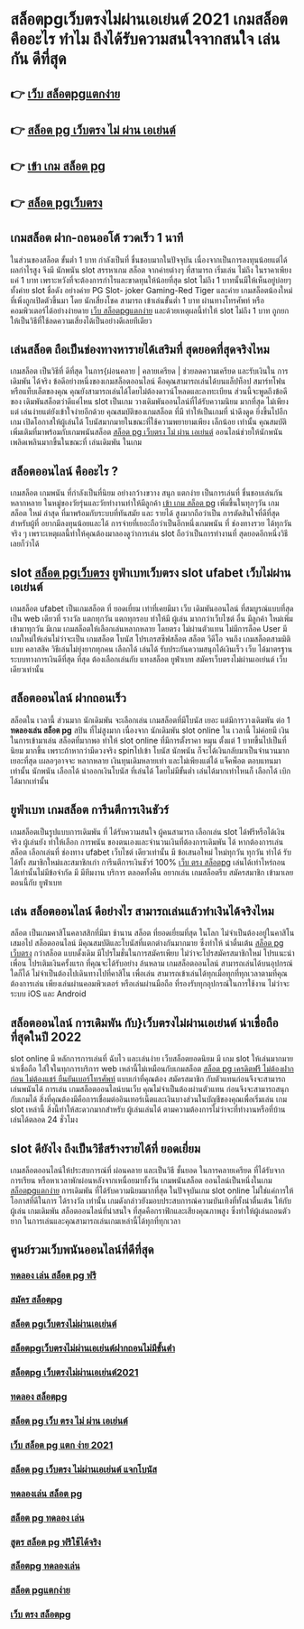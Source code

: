 # สล็อตpgเว็บตรงไม่ผ่านเอเย่นต์ 2021  เกมสล็อต คืออะไร ทำไม ถึงได้รับความสนใจจากสนใจ เล่นกัน ดีที่สุด

## 👉 [เว็บ สล็อตpgแตกง่าย](https://m.gamblerape.com/login?action=register)
## 👉 [สล็อต pg เว็บตรง ไม่ ผ่าน เอเย่นต์](https://www.gamblerape.com/)
## 👉 [เข้า เกม สล็อต pg](https://m.gamblerape.com/login)
## 👉 [สล็อต pgเว็บตรง](https://www.gamblerape.com/)

##  เกมสล็อต ฝาก-ถอนออโต้ รวดเร็ว 1 นาที

ในส่วนของสล็อต ขั้นต่ำ   1 บาท กำลังเป็นที่ ชื่นชอบมากในปัจจุบัน เนื่องจากเป็นการลงทุนน้อยแต่ได้ผลกำไรสูง จึงมี นักพนัน   slot สรรหาเกม สล็อต จากค่ายต่างๆ ที่สามารถ  เริ่มเล่น ไม่ถึง  ในราคาเพียงแค่ 1 บาท เพราะหวังที่จะต้องการกำไรและขาดทุนให้น้อยที่สุด  slot  ไม่ถึง  1 บาทนั้นมีให้เห็นอยู่บ่อยๆ  ทั้งค่าย slot ชื่อดัง อย่างค่าย PG Slot- joker Gaming-Red Tiger และค่าย เกมสล็อตน้องใหม่ที่เพิ่งถูกเปิดตัวขึ้นมา โดย นักเสี่ยงโชค สามารถ เข้าเล่นขั้นต่ำ  1 บาท ผ่านทางโทรศัพท์ หรือคอมพิวเตอร์ได้อย่างง่ายดาย [เว็บ สล็อตpgแตกง่าย](https://www.gamblerape.com/) และด้วยเหตุผลนี้ทำให้ slot  ไม่ถึง  1 บาท ถูกยกให้เป็นวิธีที่ใช้ลดความเสี่ยงได้เป็นอย่างดีเลยทีเดียว


## เล่นสล็อต ถือเป็นช่องทางหารายได้เสริมที่ สุดยอดที่สุดจริงไหม

เกมสล็อต เป็นวิธีที่ ดีที่สุด ในการ{ผ่อนคลาย | คลายเครียด | ช่วยลดความเครียด และรับเงินใน การเดิมพัน ได้จริง ข้อดีอย่างหนึ่งของเกมสล็อตออนไลน์ คือคุณสามารถเล่นได้บนแล็ปท็อป สมาร์ทโฟน หรือแท็บเล็ตของคุณ คุณยังสามารถเล่นได้โดยไม่ต้องดาวน์โหลดและลงทะเบียน ส่วนนี้จะพูดถึงข้อดีของ เดิมพันสล็อตว่าดีแค่ไหน  slot เป็นเกม  วางเดิมพันออนไลน์ที่ได้รับความนิยม มากที่สุด ไม่เพียงแต่ เล่นง่ายแต่ยังเข้าใจง่ายอีกด้วย คุณสมบัติของเกมสล็อต ที่มี ทำให้เป็นเกมที่ น่าดึงดูด ยิ่งขึ้นไปอีกเกม เปิดโอกาสให้ผู้เล่นได้ โบนัสมากมายในขณะที่ใช้ความพยายามเพียง เล็กน้อย เท่านั้น คุณสมบัติเพิ่มเติมที่มาพร้อมกับเกมพนันสล็อต  [สล็อต pg เว็บตรง ไม่ ผ่าน เอเย่นต์](https://m.gamblerape.com/login) ออนไลน์ช่วยให้นักพนัน เพลิดเพลินมากขึ้นในขณะที่ เล่นเดิมพัน ในเกม


## สล็อตออนไลน์ คืออะไร ?

 เกมสล็อต เกมพนัน ที่กำลังเป็นที่นิยม อย่างกว้างขวาง สนุก  แตกง่าย  เป็นการเล่นที่ ชื่นชอบเล่นกัน หลากหลาย ในหมู่ของวัยรุ่นและวัยทำงานทำให้มีลูกค้า [เข้า เกม สล็อต pg](https://www.gamblerape.com/) เพิ่มขึ้นในทุกๆวัน  เกม สล็อต ใหม่ ล่าสุด ที่มาพร้อมกับระบบที่ทันสมัย และ รายได้ สูงมากถือว่าเป็น การตัดสินใจที่ดีที่สุดสำหรับผู้ที่ อยากมีลงทุนน้อยและได้ การจ่ายที่เยอะถือว่าเป็นอีกหนึ่งเกมพนัน ที่ ช่องทางรวย ได้ทุกวันจริง ๆ เพราะเหตุผลนี้ทำให้คุณต้องมาลองดูว่าการเล่น slot ถือว่าเป็นการทำงานที่ สุดยอดอีกหนึ่งวิธีเลยก็ว่าได้

##  slot   [สล็อต pgเว็บตรง](https://www.gamblerape.com/) ยูฟ่าเบทเว็บตรง  slot  ufabet เว็บไม่ผ่านเอเย่นต์

 เกมสล็อต ufabet  เป็นเกมสล็อต ที่ ยอดเยี่ยม เท่าที่เคยมีมา  เว็บ เดิมพันออนไลน์  ที่สมบูรณ์แบบที่สุด เป็น web เดียวที่ รางวัล แตกทุกวัน แตกทุกรอบ ทำให้มี ผู้เล่น มากกว่าเว็บไซต์ อื่น มีลูกค้า ใหม่เพิ่มเข้ามาทุกวัน มีเกม เกมสล็อตให้เลือกเล่นหลากหลาย  โดยตรง  ไม่ผ่านตัวแทน ไม่มีการล็อค User  มีเกมใหม่ให้เล่นไม่ว่าจะเป็น  เกมสล็อต  โบนัส โปรเกรสซีฟสล็อต  สล็อต วีดีโอ จนถึง เกมสล็อตสามมิติแบบ คลาสสิค วิธีเล่นไม่ยุ่งยากทุกคน เลือกได้ เล่นได้ รับประกันความสนุกได้เงินเร็ว  เว็บ ได้มาตรฐาน ระบบทางการเงินดีที่สุด ที่สุด ต้องเลือกเล่นกับ  แทงสล็อต  ยูฟ่าเบท   สมัครเว็บตรงไม่ผ่านเอเย่นต์    เว็บ เดียวเท่านั้น


## สล็อตออนไลน์  ฝากถอนเร็ว 

 สล็อตใน เวลานี้  ส่วนมาก นักเดิมพัน จะเลือกเล่น  เกมสล็อตที่มีโบนัส เยอะ แต่มีการวางเดิมพัน ต่อ 1  **ทดลองเล่น สล็อต pg** สปิน  ที่ไม่สูงมาก เนื่องจาก นักเดิมพัน slot online ใน เวลานี้ ไม่ค่อยมี เงิน  ในการเข้ามาเล่น สล็อตที่มากพอ ทำให้ slot online ที่มีการตั้งราคา หมุน  ตั้งแต่ 1 บาทขึ้นไปเป็นที่ นิยม มากขึ้น เพราะถ้าหากว่ามีดวงจริง  spinไปเข้า โบนัส  นักพนัน ก็จะได้เงินกลับมาเป็นจำนวนมาก เยอะที่สุด  เผลอๆอาจจะ หลากหลาย  เงินทุนเดิมหลายเท่า และไม่เพียงแต่ได้ แจ็คพ็อต ตอบแทนมาเท่านั้น  นักพนัน  เลือกได้  นำออกเงินโบนัส ที่เล่นได้ โดยไม่มีขั้นต่ำ  เล่นได้มากเท่าไหนก็ เลือกได้  เบิก ได้มากเท่านั้น


## ยูฟ่าเบท  เกมสล็อต การีนตีการเงินชัวร์

 เกมสล็อตเป็นรูปแบบการเดิมพัน ที่  ได้รับความสนใจ ผู้คนสามารถ เลือกเล่น slot ได้ฟรีหรือได้เงินจริง ผู้เล่นยัง  ทำให้เลือก การพนัน ของตนเองและจำนวนเงินที่ต้องการเดิมพัน ได้ หากต้องการเล่นสล็อต เลือกเล่นที่ ช่องทาง  ufabet  เว็บไชต์ เดียวเท่านั้น มี ข้อเสนอใหม่ ใหม่ทุกวัน ทุกวัน  ทำได้ รับได้ทั้ง สมาชิกใหม่และสมาชิกเก่า การีนตีการเงินชัวร์ 100% [เว็บ ตรง สล็อตpg](https://m.gamblerape.com/login?action=register) เล่นได้เท่าไหร่ถอน ได้เท่านั้นไม่มีข้อจำกัด มี มีทีมงาน บริการ ตลอดทั้งคืน  อยากเล่น เกมสล็อตรีบ สมัครสมาชิก เข้ามาเลยตอนนี้กับ ยูฟ่าเบท 


## เล่น สล็อตออนไลน์ ดีอย่างไร สามารถเล่นแล้วทำเงินได้จริงไหม

สล็อต เป็นเกมคาสิโนคลาสสิกที่มีมา ช้านาน สล็อต  ที่ยอดเยี่ยมที่สุด ในโลก ไม่จำเป็นต้องอยู่ในคาสิโนเสมอไป สล็อตออนไลน์ มีคุณสมบัติและโบนัสที่แตกต่างกันมากมาย ซึ่งทำให้ น่าตื่นเต้น [สล็อต pg เว็บตรง](https://m.gamblerape.com/login) กว่าสล็อต แบบดั้งเดิม  มีโปรโมชั่นในการสมัครเพียบ ไม่ว่าจะโปรสมัครสมาชิกใหม่ โปรแนะนำเพื่อน โปรเติมเงินครั้งแรก ที่คุณจะได้รับอย่าง ล้นหลาม   เกมสล็อตออนไลน์ สามารถเล่นได้บนอุปกรณ์ใดก็ได้ ไม่จำเป็นต้องไปเดินทางไปที่คาสิโน เพื่อเล่น สามารถเข้าเล่นได้ทุกเมื่อทุกที่ทุกเวลาตามที่คุณต้องการเล่น เพียงเล่นผ่านคอมพิวเตอร์ หรือเล่นผ่านมือถือ ที่รองรับทุกอุปกรณ์ในการใช้งาน ไม่ว่าจะระบบ iOS และ Android

## สล็อตออนไลน์ การเดิมพัน กับ}เว็บตรงไม่ผ่านเอเย่นต์   น่าเชื่อถือที่สุดในปี 2022 

 slot online มี หลักการการเล่นที่ ฉับไว  และเล่นง่าย  เว็บสล็อตยอดนิยม มี เกม slot ให้เล่นมากมาย น่าเชื่อถือ ใส่ใจในทุกการบริการ web เหล่านี้ไม่เหมือนกับเกมสล็อต  [สล็อต pg เครดิตฟรี ไม่ต้องฝากก่อน ไม่ต้องแชร์ ยืนยันเบอร์โทรศัพท์](https://m.gamblerape.com/login) แบบเก่าที่คุณต้อง สมัครสมาชิก กับตัวแทนก่อนจึงจะสามารถ เล่นพนันได้ การเล่น เกมสล็อตออนไลน์บนเว็บ คุณไม่จำเป็นต้องผ่านตัวแทน ก่อนจึงจะสามารถสนุกกับเกมได้ สิ่งที่คุณต้องมีคือการเชื่อมต่ออินเทอร์เน็ตและเงินบางส่วนในบัญชีของคุณเพื่อเริ่มเล่น เกม slot เหล่านี้ สิ่งนี้ทำให้สะดวกมากสำหรับ ผู้เล่นเล่นได้ ตามความต้องการไม่ว่าจะที่ทำงานหรือที่บ้าน เล่นได้ตลอด 24 ชั่วโมง

##  slot  ดียังไง ถึงเป็นวิธีสร้างรายได้ที่ ยอดเยี่ยม 

 เกมสล็อตออนไลน์ให้ประสบการณ์ที่ ผ่อนคลาย และเป็นวิธี ชั้นยอด ในการคลายเครียด ที่ได้รับจากการเรียน หรือหาเวลาพักผ่อนหลังจากเหนื่อยมาทั้งวัน เกมพนันสล็อต ออนไลน์เป็นหนึ่งในเกม [สล็อตpgแตกง่าย](https://m.gamblerape.com/login?action=register) การเดิมพัน ที่ได้รับความนิยมมากที่สุด ในปัจจุบันเกม slot online ไม่ใช่แค่การให้โอกาสที่ดีในการ ได้รางวัล เท่านั้น เกมดังกล่าวยังมอบประสบการณ์ความบันเทิงที่ทั้งน่าตื่นเต้น ให้กับผู้เล่น  เกมเดิมพัน  สล็อตออนไลน์ที่น่าสนใจ ที่สุดคือกราฟิกและเสียงคุณภาพสูง ซึ่งทำให้ผู้เล่นถอนตัวยาก ในการเล่นและคุณสามารถเล่นเกมเหล่านี้ได้ทุกที่ทุกเวลา 


## ศูนย์รวมเว็บพนันออนไลน์ที่ดีที่สุด

### [ทดลอง เล่น สล็อต pg ฟรี](https://atom.io/themes/สมัคร%20สล็อต%20pg%20เว็บตรง%20ไม่ผ่านเอเย่นต์%20ปลอดภัยชัวร์%20%20111603)
### [สมัคร สล็อตpg](https://atom.io/themes/สมัคร%20สล็อต%20pg%20เว็บตรง%20ไม่ผ่านเอเย่นต์%20ปลอดภัยชัวร์%20%20111630)
### [สล็อต pgเว็บตรงไม่ผ่านเอเย่นต์](https://atom.io/themes/สมัคร%20สล็อต%20pg%20เว็บตรง%20ไม่ผ่านเอเย่นต์%20ปลอดภัยชัวร์%20%20110235)
### [สล็อตpgเว็บตรงไม่ผ่านเอเย่นต์ฝากถอนไม่มีขั้นต่ํา](https://atom.io/themes/สมัคร%20สล็อต%20pg%20เว็บตรง%20ไม่ผ่านเอเย่นต์%20ปลอดภัยชัวร์%20%20111829)
### [สล็อตpg เว็บตรงไม่ผ่านเอเย่นต์2021](https://atom.io/themes/สมัคร%20สล็อต%20pg%20เว็บตรง%20ไม่ผ่านเอเย่นต์%20ปลอดภัยชัวร์%20%20111910)
### [ทดลอง สล็อตpg](https://atom.io/themes/สมัคร%20สล็อต%20pg%20เว็บตรง%20ไม่ผ่านเอเย่นต์%20ปลอดภัยชัวร์%20%20110544)
### [สล็อต pg เว็บ ตรง ไม่ ผ่าน เอเย่นต์](https://atom.io/themes/สมัคร%20สล็อต%20pg%20เว็บตรง%20ไม่ผ่านเอเย่นต์%20ปลอดภัยชัวร์%20%20110537)
### [เว็บ สล็อต pg แตก ง่าย 2021](https://atom.io/themes/สมัคร%20สล็อต%20pg%20เว็บตรง%20ไม่ผ่านเอเย่นต์%20ปลอดภัยชัวร์%20%20110805)
### [สล็อต pg เว็บตรง ไม่ผ่านเอเย่นต์ แจกโบนัส](https://atom.io/themes/สมัคร%20สล็อต%20pg%20เว็บตรง%20ไม่ผ่านเอเย่นต์%20ปลอดภัยชัวร์%20%20110152)
### [ทดลองเล่น สล็อต pg](https://atom.io/themes/สมัคร%20สล็อต%20pg%20เว็บตรง%20ไม่ผ่านเอเย่นต์%20ปลอดภัยชัวร์%20%20111742)
### [สล็อต pg ทดลอง เล่น](https://atom.io/themes/สมัคร%20สล็อต%20pg%20เว็บตรง%20ไม่ผ่านเอเย่นต์%20ปลอดภัยชัวร์%20%20111431)
### [สูตร สล็อต pg ฟรีใช้ได้จริง](https://atom.io/themes/สมัคร%20สล็อต%20pg%20เว็บตรง%20ไม่ผ่านเอเย่นต์%20ปลอดภัยชัวร์%20%20111675)
### [สล็อตpg ทดลองเล่น](https://atom.io/themes/สมัคร%20สล็อต%20pg%20เว็บตรง%20ไม่ผ่านเอเย่นต์%20ปลอดภัยชัวร์%20%20110489)
### [สล็อต pgแตกง่าย](https://atom.io/themes/สมัคร%20สล็อต%20pg%20เว็บตรง%20ไม่ผ่านเอเย่นต์%20ปลอดภัยชัวร์%20%20110259)
### [เว็บ ตรง สล็อตpg](https://atom.io/themes/สมัคร%20สล็อต%20pg%20เว็บตรง%20ไม่ผ่านเอเย่นต์%20ปลอดภัยชัวร์%20%20110279)